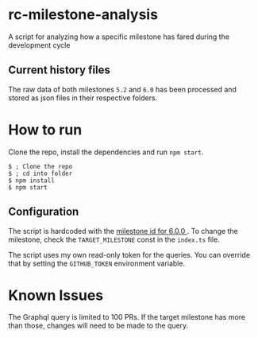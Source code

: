 # rc-milestone-analysis
A script for analyzing how a specific milestone has fared during the development cycle

## Current history files

The raw data of both milestones `5.2` and `6.0` has been processed and stored as json files in their respective folders.

# How to run

Clone the repo, install the dependencies and run `npm start`.

```
$ ; Clone the repo
$ ; cd into folder
$ npm install
$ npm start
```

## Configuration

The script is hardcoded with the [milestone id for 6.0.0 ](https://github.com/RocketChat/Rocket.Chat/milestone/313?closed=1). To change the milestone, check the `TARGET_MILESTONE` const in the `index.ts` file.

The script uses my own read-only token for the queries. You can override that by setting the `GITHUB_TOKEN` environment variable.

# Known Issues

The Graphql query is limited to 100 PRs. If the target milestone has more than those, changes will need to be made to the query.
